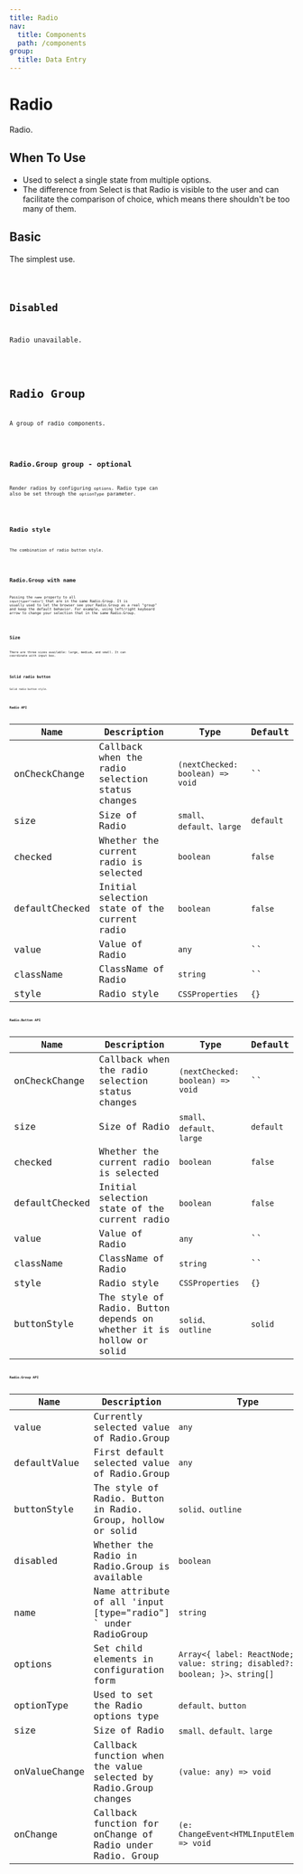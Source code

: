 ```yaml
---
title: Radio
nav:
  title: Components
  path: /components
group:
  title: Data Entry
---
```



# Radio

Radio.

## When To Use

* Used to select a single state from multiple options.
* The difference from Select is that Radio is visible to the user and can facilitate the comparison of choice, which means there shouldn't be too many of them.

## Basic

The simplest use.

<code src='./demo/basic.tsx'/>

## Disabled

Radio unavailable.

<code src='./demo/disabled.tsx'/>

# Radio Group

A group of radio components.

<code src='./demo/radioGroup.tsx'/>

## Radio.Group group - optional

Render radios by configuring `options`. Radio type can also be set through the `optionType` parameter.

<code src='./demo/radioGroupOption.tsx'/>

## Radio style

The combination of radio button style.

<code src='./demo/radioButtonStyle.tsx'/>

## Radio.Group with name

Passing the `name` property to all `input[type="radio"]` that are in the same Radio.Group. It is usually used to let the browser see your Radio.Group as a real "group" and keep the default behavior. For example, using left/right keyboard arrow to change your selection that in the same Radio.Group.

<code src='./demo/radioWithName.tsx' />

## Size

There are three sizes available: large, medium, and small. It can coordinate with input box.

<code src='./demo/radioSize.tsx' />

## Solid radio button

Solid radio button style.

<code src='./demo/radioButtonOutline.tsx'/>

## Radio API

| Name        | Description      | Type        | Default   |
| ----------- | ---------------- | ------------------------------------------ | --------- |
| onCheckChange        | Callback when the radio selection status changes    | `(nextChecked: boolean) => void`         | `` |
| size    | Size of Radio         | `small、default、large`                                  | `default`   |
| checked      | Whether the current radio is selected   | `boolean`                   | `false`   |
| defaultChecked     |  Initial selection state of the current radio    | `boolean`                                  | `false`   |
| value        |  Value of Radio    | `any`   | ``   |
| className | ClassName of Radio    | `string`           | ``   |
| style | Radio style | `CSSProperties`                   | `{}`      |

## Radio.Button API

| Name        | Description      | Type        | Default   |
| ----------- | ---------------- | ------------------------------------------ | --------- |
| onCheckChange        |   Callback when the radio selection status changes       | `(nextChecked: boolean) => void`         | `` |
| size    | Size of Radio         | `small、default、large`                                  | `default`   |
| checked      |  Whether the current radio is selected  | `boolean`                   | `false`   |
| defaultChecked     |   Initial selection state of the current radio      |`boolean`                                  | `false`   |
| value        |    Value of Radio      | `any`   | ``   |
| className |  ClassName of Radio   | `string`           | ``   |
| style | Radio style | `CSSProperties`                   | `{}`      |
| buttonStyle | The style of Radio. Button depends on whether it is hollow or solid | `solid、outline`                   | `solid`      |


## Radio.Group API

| Name        | Description      | Type        | Default   |
| ----------- | ---------------- | ------------------------------------------ | --------- |
| value        |   Currently selected value of Radio.Group | `any`         | `` |
| defaultValue    |    First default selected value of Radio.Group      | `any` | ``   |
| buttonStyle      |  The style of Radio. Button in Radio. Group, hollow or solid  |     `solid、outline`                   | `solid`   |
| disabled     |    Whether the Radio in Radio.Group is available     |   `boolean`                                  | `false`   |
| name        |  Name attribute of all 'input [type="radio"] ` under RadioGroup  |  `string`   | ``   |
| options | 	Set child elements in configuration form   |  `Array<{ label: ReactNode; value: string; disabled?: boolean; }>、string[]`  |   `` |
| optionType | Used to set the Radio options type  | `default、button`                   |    `default`      |
| size | Size of Radio | `small、default、large`                   |    `default`      |
| onValueChange | Callback function when the value selected by Radio.Group changes |   `(value: any) => void`                   | ``      |
| onChange | Callback function for onChange of Radio under Radio. Group  |   `(e: ChangeEvent<HTMLInputElement>) => void`                   | ``      |